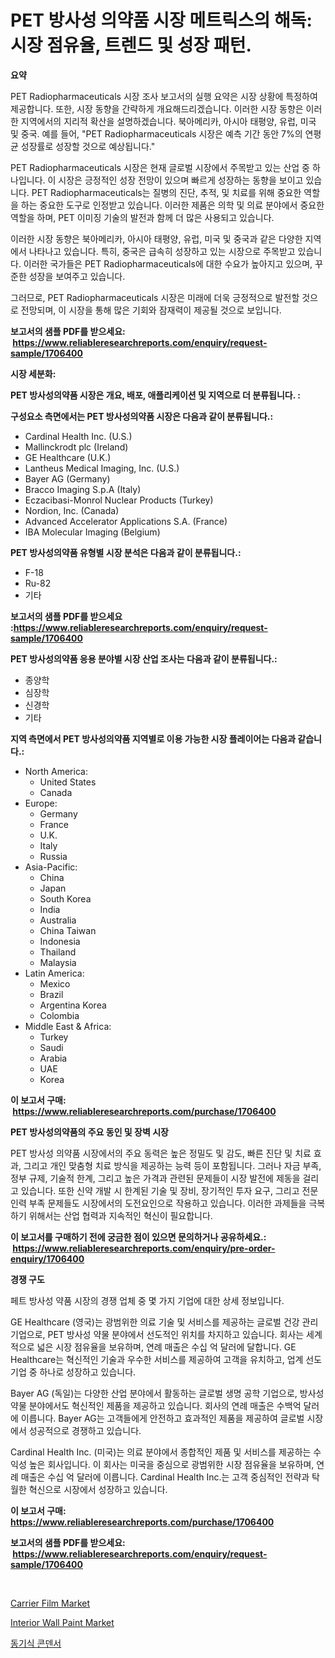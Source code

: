 <p><h1>PET 방사성 의약품 시장 메트릭스의 해독: 시장 점유율, 트렌드 및 성장 패턴.</h1></p><p><strong>요약</strong></p>
<p><p>PET Radiopharmaceuticals 시장 조사 보고서의 실행 요약은 시장 상황에 특정하여 제공합니다. 또한, 시장 동향을 간략하게 개요해드리겠습니다. 이러한 시장 동향은 이러한 지역에서의 지리적 확산을 설명하겠습니다. 북아메리카, 아시아 태평양, 유럽, 미국 및 중국. 예를 들어, "PET Radiopharmaceuticals 시장은 예측 기간 동안 7%의 연평균 성장률로 성장할 것으로 예상됩니다."</p><p>PET Radiopharmaceuticals 시장은 현재 글로벌 시장에서 주목받고 있는 산업 중 하나입니다. 이 시장은 긍정적인 성장 전망이 있으며 빠르게 성장하는 동향을 보이고 있습니다. PET Radiopharmaceuticals는 질병의 진단, 추적, 및 치료를 위해 중요한 역할을 하는 중요한 도구로 인정받고 있습니다. 이러한 제품은 의학 및 의료 분야에서 중요한 역할을 하며, PET 이미징 기술의 발전과 함께 더 많은 사용되고 있습니다.</p><p>이러한 시장 동향은 북아메리카, 아시아 태평양, 유럽, 미국 및 중국과 같은 다양한 지역에서 나타나고 있습니다. 특히, 중국은 급속히 성장하고 있는 시장으로 주목받고 있습니다. 이러한 국가들은 PET Radiopharmaceuticals에 대한 수요가 높아지고 있으며, 꾸준한 성장을 보여주고 있습니다.</p><p>그러므로, PET Radiopharmaceuticals 시장은 미래에 더욱 긍정적으로 발전할 것으로 전망되며, 이 시장을 통해 많은 기회와 잠재력이 제공될 것으로 보입니다.</p></p>
<p><strong>보고서의 샘플 PDF를 받으세요: &nbsp;<a href="https://www.reliableresearchreports.com/enquiry/request-sample/1706400">https://www.reliableresearchreports.com/enquiry/request-sample/1706400</a></strong></p>
<p><strong>시장 세분화:</strong></p>
<p><strong> PET 방사성의약품 시장은 개요, 배포, 애플리케이션 및 지역으로 더 분류됩니다. :</strong></p>
<p><strong>구성요소 측면에서는 PET 방사성의약품 시장은 다음과 같이 분류됩니다.:</strong></p>
<p><ul><li>Cardinal Health Inc. (U.S.)</li><li>Mallinckrodt plc (Ireland)</li><li>GE Healthcare (U.K.)</li><li>Lantheus Medical Imaging, Inc. (U.S.)</li><li>Bayer AG (Germany)</li><li>Bracco Imaging S.p.A (Italy)</li><li>Eczacibasi-Monrol Nuclear Products (Turkey)</li><li>Nordion, Inc. (Canada)</li><li>Advanced Accelerator Applications S.A. (France)</li><li>IBA Molecular Imaging (Belgium)</li></ul></p>
<p><strong> PET 방사성의약품 유형별 시장 분석은 다음과 같이 분류됩니다.:</strong></p>
<p><ul><li>F-18</li><li>Ru-82</li><li>기타</li></ul></p>
<p><strong>보고서의 샘플 PDF를 받으세요 :<a href="https://www.reliableresearchreports.com/enquiry/request-sample/1706400">https://www.reliableresearchreports.com/enquiry/request-sample/1706400</a></strong></p>
<p><strong> PET 방사성의약품 응용 분야별 시장 산업 조사는 다음과 같이 분류됩니다.:</strong></p>
<p><ul><li>종양학</li><li>심장학</li><li>신경학</li><li>기타</li></ul></p>
<p><strong>지역 측면에서 PET 방사성의약품 지역별로 이용 가능한 시장 플레이어는 다음과 같습니다.:</strong></p>
<p><ul>
    <li>
        North America:
        <ul>
            <li>United States</li>
            <li>Canada</li>
        </ul>
    </li>
    <li>
        Europe:
        <ul>
            <li>Germany</li>
            <li>France</li>
            <li>U.K.</li>
            <li>Italy</li>
            <li>Russia</li>
        </ul>
    </li>
    <li>
        Asia-Pacific:
        <ul>
            <li>China</li>
            <li>Japan</li>
            <li>South Korea</li>
            <li>India</li>
            <li>Australia</li>
            <li>China Taiwan</li>
            <li>Indonesia</li>
            <li>Thailand</li>
            <li>Malaysia</li>
        </ul>
    </li>
    <li>
        Latin America:
        <ul>
            <li>Mexico</li>
            <li>Brazil</li>
            <li>Argentina Korea</li>
            <li>Colombia</li>
        </ul>
    </li>
    <li>
        Middle East & Africa:
        <ul>
            <li>Turkey</li>
            <li>Saudi</li>
            <li>Arabia</li>
            <li>UAE</li>
            <li>Korea</li>
        </ul>
    </li>
    </ul></p>
<p><strong>이 보고서 구매: &nbsp;<a href="https://www.reliableresearchreports.com/purchase/1706400">https://www.reliableresearchreports.com/purchase/1706400</a></strong></p>
<p><strong>PET 방사성의약품의 주요 동인 및 장벽 시장</strong></p>
<p><p>PET 방사성 의약품 시장에서의 주요 동력은 높은 정밀도 및 감도, 빠른 진단 및 치료 효과, 그리고 개인 맞춤형 치료 방식을 제공하는 능력 등이 포함됩니다. 그러나 자금 부족, 정부 규제, 기술적 한계, 그리고 높은 가격과 관련된 문제들이 시장 발전에 제동을 걸리고 있습니다. 또한 신약 개발 시 한계된 기술 및 장비, 장기적인 투자 요구, 그리고 전문인력 부족 문제들도 시장에서의 도전요인으로 작용하고 있습니다. 이러한 과제들을 극복하기 위해서는 산업 협력과 지속적인 혁신이 필요합니다.</p></p>
<p><strong>이 보고서를 구매하기 전에 궁금한 점이 있으면 문의하거나 공유하세요.: &nbsp;<a href="https://www.reliableresearchreports.com/enquiry/pre-order-enquiry/1706400">https://www.reliableresearchreports.com/enquiry/pre-order-enquiry/1706400</a></strong></p>
<p><strong>경쟁 구도</strong></p>
<p><p>페트 방사성 약품 시장의 경쟁 업체 중 몇 가지 기업에 대한 상세 정보입니다.</p><p>GE Healthcare (영국)는 광범위한 의료 기술 및 서비스를 제공하는 글로벌 건강 관리 기업으로, PET 방사성 약물 분야에서 선도적인 위치를 차지하고 있습니다. 회사는 세계적으로 넓은 시장 점유율을 보유하며, 연례 매출은 수십 억 달러에 달합니다. GE Healthcare는 혁신적인 기술과 우수한 서비스를 제공하여 고객을 유치하고, 업계 선도 기업 중 하나로 성장하고 있습니다.</p><p>Bayer AG (독일)는 다양한 산업 분야에서 활동하는 글로벌 생명 공학 기업으로, 방사성 약물 분야에서도 혁신적인 제품을 제공하고 있습니다. 회사의 연례 매출은 수백억 달러에 이릅니다. Bayer AG는 고객들에게 안전하고 효과적인 제품을 제공하여 글로벌 시장에서 성공적으로 경쟁하고 있습니다.</p><p>Cardinal Health Inc. (미국)는 의료 분야에서 종합적인 제품 및 서비스를 제공하는 수익성 높은 회사입니다. 이 회사는 미국을 중심으로 광범위한 시장 점유율을 보유하며, 연례 매출은 수십 억 달러에 이릅니다. Cardinal Health Inc.는 고객 중심적인 전략과 탁월한 혁신으로 시장에서 성장하고 있습니다.</p></p>
<p><strong>이 보고서 구매: &nbsp; <a href="https://www.reliableresearchreports.com/purchase/1706400">https://www.reliableresearchreports.com/purchase/1706400</a></strong></p>
<p><strong>보고서의 샘플 PDF를 받으세요: &nbsp;<a href="https://www.reliableresearchreports.com/enquiry/request-sample/1706400">https://www.reliableresearchreports.com/enquiry/request-sample/1706400</a></strong><strong></strong></p>
<p>&nbsp;</p>
<p><p><a href="https://five-trouble-98a.notion.site/Global-Carrier-Film-Market-by-Types-Applications-and-Major-Players-with-Regional-Growth-Rate-Anal-e3cd96a04f6b42a1a805d0d02ab2d466">Carrier Film Market</a></p><p><a href="https://nifty-kite-d51.notion.site/Interior-Wall-Paint-Market-Size-2024-2031-Global-Industrial-Analysis-Key-Geographical-Regions-Ma-33622a31f79442ffac159305d74ddbaf">Interior Wall Paint Market</a></p><p><a href="https://github.com/wallacBahrtyinger567686/Market-Research-Report-List-1/blob/main/568890811130.md">동기식 콘덴서</a></p></p>